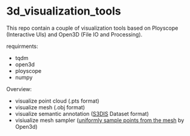 # 3d_visualization_tools
This repo contain a couple of visualization tools based on Ployscope (Interactive UIs) and Open3D (File IO and Processing).

requirments:
- tqdm
- open3d
- ployscope
- numpy

Overview:
- visualize point cloud (.pts format)
- visualize mesh (.obj format)
- visualize semantic annotation ([S3DIS](http://buildingparser.stanford.edu/dataset.html) Dataset format)
- visiualize mesh sampler ([uniformly sample points from the mesh](http://www.open3d.org/docs/0.7.0/python_api/open3d.geometry.sample_points_uniformly.html) by Open3d)